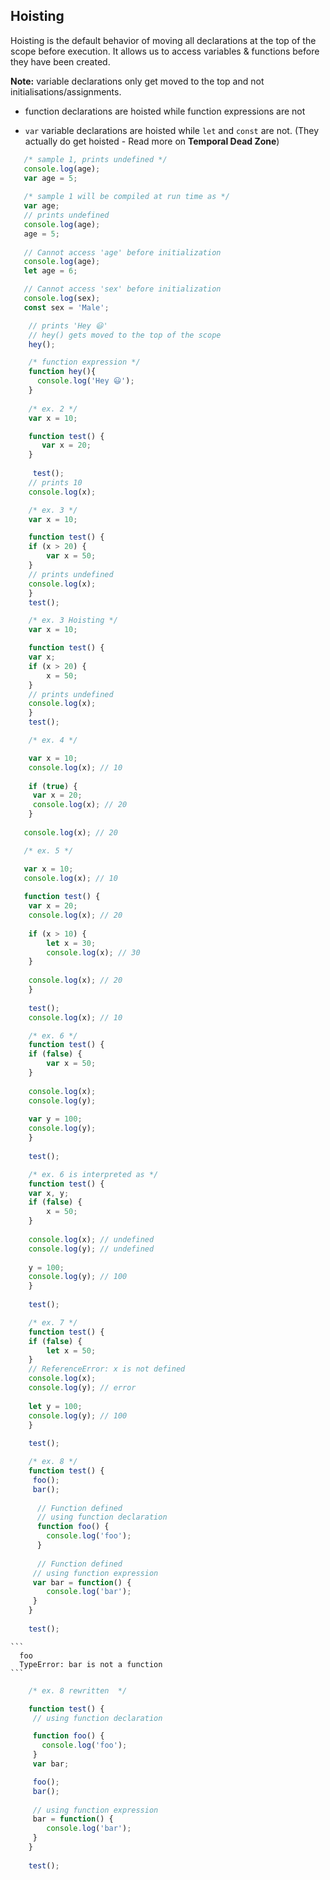  ## Hoisting
  
  Hoisting is the default behavior of moving all declarations at the top of the scope before execution.
  It allows us to access variables & functions before they have been created. 

  __Note:__ variable declarations only get moved to the top and not initialisations/assignments.


- function declarations are hoisted while function expressions are not

- `var` variable declarations are hoisted while `let` and `const` are not. (They actually do get hoisted - Read more on __Temporal Dead Zone__)

```js
   /* sample 1, prints undefined */
   console.log(age);
   var age = 5;
   
   /* sample 1 will be compiled at run time as */
   var age;
   // prints undefined
   console.log(age);
   age = 5;
 
   // Cannot access 'age' before initialization
   console.log(age);
   let age = 6;

   // Cannot access 'sex' before initialization
   console.log(sex);
   const sex = 'Male';

```

```js
    // prints 'Hey 😃'
    // hey() gets moved to the top of the scope
    hey();

    /* function expression */
    function hey(){
      console.log('Hey 😃');
    } 
    
    /* ex. 2 */
    var x = 10; 

    function test() { 
       var x = 20; 
    } 
  
     test(); 
    // prints 10
    console.log(x); 

    /* ex. 3 */
    var x = 10; 

    function test() { 
    if (x > 20) { 
        var x = 50; 
    } 
    // prints undefined
    console.log(x); 
    } 
    test(); 

    /* ex. 3 Hoisting */
    var x = 10; 

    function test() { 
    var x;
    if (x > 20) { 
        x = 50; 
    } 
    // prints undefined
    console.log(x); 
    } 
    test(); 

    /* ex. 4 */

    var x = 10; 
    console.log(x); // 10
  
    if (true) { 
     var x = 20; 
     console.log(x); // 20
    } 
  
   console.log(x); // 20

   /* ex. 5 */

   var x = 10; 
   console.log(x); // 10
  
   function test() { 
    var x = 20; 
    console.log(x); // 20
  
    if (x > 10) { 
        let x = 30; 
        console.log(x); // 30
    } 
  
    console.log(x); // 20
    } 
  
    test(); 
    console.log(x); // 10

    /* ex. 6 */
    function test() { 
    if (false) { 
        var x = 50; 
    } 
  
    console.log(x); 
    console.log(y); 
  
    var y = 100; 
    console.log(y); 
    } 
  
    test(); 

    /* ex. 6 is interpreted as */
    function test() { 
    var x, y;
    if (false) { 
        x = 50; 
    } 
  
    console.log(x); // undefined
    console.log(y); // undefined
  
    y = 100; 
    console.log(y); // 100
    } 
  
    test(); 

    /* ex. 7 */
    function test() { 
    if (false) { 
        let x = 50; 
    } 
    // ReferenceError: x is not defined
    console.log(x); 
    console.log(y); // error
  
    let y = 100; 
    console.log(y); // 100
    } 
  
    test(); 

    /* ex. 8 */
    function test() { 
     foo(); 
     bar(); 
  
      // Function defined 
      // using function declaration 
      function foo() { 
        console.log('foo'); 
      } 
  
      // Function defined 
     // using function expression 
     var bar = function() { 
        console.log('bar'); 
     } 
    } 
  
    test(); 
``` 
    ```
      foo
      TypeError: bar is not a function
    ```
```js
    /* ex. 8 rewritten  */

    function test() { 
     // using function declaration

     function foo() {
       console.log('foo'); 
     }
     var bar;

     foo(); 
     bar();
  
     // using function expression 
     bar = function() { 
        console.log('bar'); 
     } 
    } 
  
    test();
``` 






